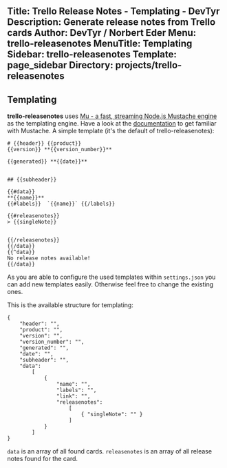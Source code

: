 Title: Trello Release Notes - Templating - DevTyr
Description: Generate release notes from Trello cards
Author: DevTyr / Norbert Eder
Menu: trello-releasenotes
MenuTitle: Templating
Sidebar: trello-releasenotes
Template: page_sidebar
Directory: projects/trello-releasenotes
-----

## Templating

**trello-releasenotes** uses [Mu - a fast, streaming Node.js Mustache engine](https://github.com/raycmorgan/Mu) as the templating engine. Have a look at the [documentation](http://mustache.github.io/mustache.5.html) to get familiar with Mustache. A simple template (it's the default of trello-releasenotes):

	# {{header}} {{product}}
	{{version}} **{{version_number}}**

	{{generated}} **{{date}}**


	## {{subheader}}

	{{#data}}
	**{{name}}**
	{{#labels}}  `{{name}}` {{/labels}}

	{{#releasenotes}}
	> {{singleNote}}
	 

	{{/releasenotes}}
	{{/data}}
	{{^data}}
	No release notes available!
	{{/data}}

As you are able to configure the used templates within `settings.json` you can add new templates easily. Otherwise feel free to change the existing ones.

This is the available structure for templating:

	{
		"header": "",
		"product": "",
		"version": "",
		"version_number": "",
		"generated": "",
		"date": "",
		"subheader": "",
		"data": 
			[
				{
					"name": "",
					"labels": "",
					"link": "",
					"releasenotes": 
						[
							{ "singleNote": "" }
						]
				}
			]
	}

`data` is an array of all found cards. `releasenotes` is an array of all release notes found for the card.